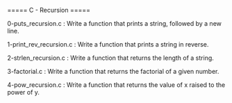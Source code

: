 ===== C - Recursion =====

0-puts_recursion.c : Write a function that prints a string, followed by a new line.

1-print_rev_recursion.c : Write a function that prints a string in reverse.

2-strlen_recursion.c : Write a function that returns the length of a string.

3-factorial.c : Write a function that returns the factorial of a given number.

4-pow_recursion.c : Write a function that returns the value of x raised to the power of y.
